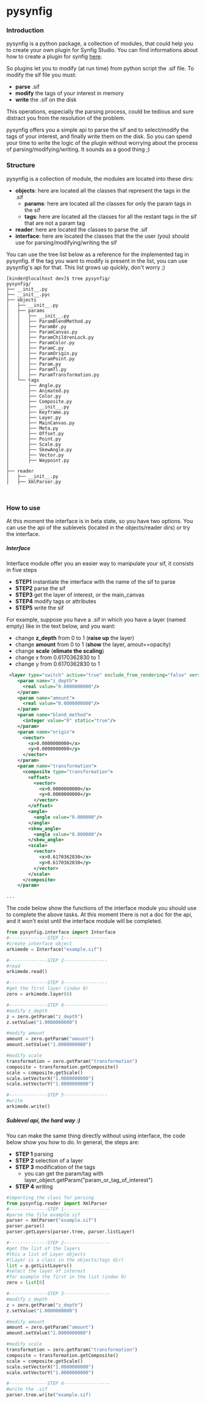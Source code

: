 # pysynfig

### Introduction
pysynfig is a python package, a collection of modules, that could help you to create your own plugin for Synfig Studio.
You can find informations about how to create a plugin for synfig [here](http://wiki.synfig.org/Doc:Plugins).

So plugins let you to modify (at run time) from python script the .sif file.
To modify the sif file you must:

- **parse** .sif
- **modify** the tags of your interest in memory
- **write** the .sif on the disk

This operations, especially the parsing process, could be tedious and sure distract you from the resolution of the problem.

pysynfig offers you a simple api to parse the sif and to select/modify the tags of your interest, and finally write them on the disk. So you can spend your time to write the logic of the plugin without worrying about the process of parsing/modifying/writing.
It sounds as a good thing ;)

### Structure
pysynfig is a collection of module, the modules are located into these dirs:
- **objects**: here are located all the classes that represent the tags in the .sif
  - **params**: here are located all the classes for only the param tags in the sif
  - **tags**: here are located all the classes for all the restant tags in the sif that are not a param tag
- **reader**: here are located the classes to parse the .sif
- **interface**: here are located the classes that the the user (you) should use for parsing/modifying/writing the sif

You can use the tree list below as a reference for the implemented tag in pysynfig.
If the tag you want to modify is present in the list, you can use pysynfig's api for that.
This list grows up quickly, don't worry ;)
```
[kinder@localhost dev]$ tree pysynfig/
pysynfig/
├── __init__.py
├── __init__.pyc
├── objects
│   ├── __init__.py
│   ├── params
│   │   ├── __init__.py
│   │   ├── ParamBlendMethod.py
│   │   ├── ParamBr.py
│   │   ├── ParamCanvas.py
│   │   ├── ParamChildrenLock.py
│   │   ├── ParamColor.py
│   │   ├── ParamC.py
│   │   ├── ParamOrigin.py
│   │   ├── ParamPoint.py
│   │   ├── Param.py
│   │   ├── ParamTl.py
│   │   ├── ParamTransformation.py
│   └── tags
│       ├── Angle.py
│       ├── Animated.py
│       ├── Color.py
│       ├── Composite.py
│       ├── __init__.py
│       ├── Keyframe.py
│       ├── Layer.py
│       ├── MainCanvas.py
│       ├── Meta.py
│       ├── Offset.py
│       ├── Point.py
│       ├── Scale.py
│       ├── SkewAngle.py
│       ├── Vector.py
│       ├── Waypoint.py
│       
├── reader
│   ├── __init__.py
│   ├── XmlParser.py



```

### How to use
At this moment the interface is in beta state, so you have two options. You can use the api of the sublevels (located in the objects/reader dirs) or try the interface.

##### Interface
Interface module offer you an easier way to manipulate your sif, it consists in five steps
- **STEP1** instantiate the interface with the name of the sif to parse
- **STEP2** parse the sif
- **STEP3** get the layer of interest, or the main_canvas
- **STEP4** modify tags or attributes
- **STEP5** write the sif

For example, suppose you have a .sif in which you have a layer (named empty) like in the text below, and you want:
- change **z_depth** from 0 to 1 (**raise up** the layer)
-  change **amount** from 0 to 1 (**show** the layer, amout==opacity)
-  change **scale** (**elimate the scaling**)
  - change x from 0.6170362830 to 1
  - change y from 0.6170362830 to 1

```xml
 <layer type="switch" active="true" exclude_from_rendering="false" version="0.0" desc="empty.jpg">
    <param name="z_depth">
      <real value="0.0000000000"/>
    </param>
    <param name="amount">
      <real value="0.0000000000"/>
    </param>
    <param name="blend_method">
      <integer value="0" static="true"/>
    </param>
    <param name="origin">
      <vector>
        <x>0.0000000000</x>
        <y>0.0000000000</y>
      </vector>
    </param>
    <param name="transformation">
      <composite type="transformation">
        <offset>
          <vector>
            <x>0.0000000000</x>
            <y>0.0000000000</y>
          </vector>
        </offset>
        <angle>
          <angle value="0.000000"/>
        </angle>
        <skew_angle>
          <angle value="0.000000"/>
        </skew_angle>
        <scale>
          <vector>
            <x>0.6170362830</x>
            <y>0.6170362830</y>
          </vector>
        </scale>
      </composite>
    </param>

...
```
The code below show the functions of the interface module you should use to complete the above tasks.
At this moment there is not a doc for the api, and it won't exist until the 
interface module will be completed. 

```python
from pysynfig.interface import Interface
#--------------STEP 1----------------
#create interface object
arkimede = Interface("example.sif")

#--------------STEP 2----------------
#read
arkimede.read()

#--------------STEP 3----------------
#get the first layer (index 0)
zero = arkimede.layer(0)

#--------------STEP 4----------------
#modify z_depth
z = zero.getParam("z_depth")
z.setValue("1.0000000000")

#modify amount
amount = zero.getParam("amount")
amount.setValue("1.0000000000")

#modify scale
transformation = zero.getParam("transformation")
composite = transformation.getComposite()
scale = composite.getScale()
scale.setVectorX("1.0000000000")
scale.setVectorY("1.0000000000")

#--------------STEP 5----------------
#write
arkimede.write()

```

##### Sublevel api, the hard way :)
You can make the same thing directly without using interface, the code below show you how to do.
In general, the steps are:
- **STEP 1** parsing
- **STEP 2** selection of a layer
- **STEP 3** modification of the tags
  - you can get the param/tag with layer_object.getParam("param_or_tag_of_interest")
- **STEP 4** writing

```python
#importing the class for parsing
from pysynfig.reader import XmlParser
#--------------STEP 1-----------------
#parse the file example.sif
parser = XmlParser("example.sif")
parser.parse()
parser.getLayers(parser.tree, parser.listLayer)

#--------------STEP 2-----------------
#get the list of the layers
#this a list of Layer objects 
#(Layer is a class in the objects/tags dir) 
list = p.getListLayers()
#select the layer of interest
#for example the first in the list (index 0)
zero = list[0]

#--------------STEP 3-----------------
#modify z_depth
z = zero.getParam("z_depth")
z.setValue("1.0000000000")

#modify amount
amount = zero.getParam("amount")
amount.setValue("1.0000000000")

#modify scale
transformation = zero.getParam("transformation")
composite = transformation.getComposite()
scale = composite.getScale()
scale.setVectorX("1.0000000000")
scale.setVectorY("1.0000000000")

#--------------STEP 4-----------------
#write the .sif 
parser.tree.write("example.sif)
```

